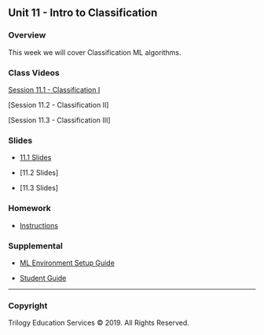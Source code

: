 ## Unit 11 - Intro to Classification

### Overview

This week we will cover Classification ML algorithms. 

### Class Videos

[Session 11.1 - Classification I](https://zoom.us/rec/share/obyDJONV1jccuRMjb5J5-Szmpxw8mEkQwJHnnkI8K2RAGLunLa7ZRx3cPvLYV5Lm.Lfm2CnzyxJP6sUZ3?startTime=1616855510000)

[Session 11.2 - Classification II]

[Session 11.3 - Classification III]

### Slides

* [11.1 Slides](../11-Classification/1/Final%20fintech-11-1-Classical-Classification_v1.0.0.pdf)

* [11.2 Slides]

* [11.3 Slides]

### Homework

* [Instructions](../11-Classification/HW-11-Classification/Instructions/README.md)

### Supplemental

* [ML Environment Setup Guide](Supplemental/Machine_Learning_Env_Setup_Guide.md)

* [Student Guide](Supplemental/StudentGuide.md)

- - -

### Copyright

Trilogy Education Services © 2019. All Rights Reserved.
